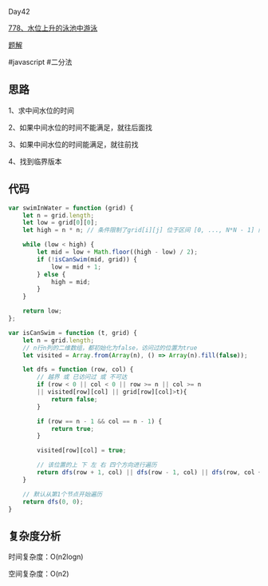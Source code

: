 Day42

[778、水位上升的泳池中游泳](https://leetcode.cn/problems/swim-in-rising-water/)

[题解](https://leetcode.cn/problems/swim-in-rising-water/solution/shui-wei-shang-sheng-de-yong-chi-zhong-y-rm2v/)

#javascript #二分法
## 思路
1、求中间水位的时间

2、如果中间水位的时间不能满足，就往后面找

3、如果中间水位的时间能满足，就往前找

4、找到临界版本

## 代码
```javascript
var swimInWater = function (grid) {
    let n = grid.length;
    let low = grid[0][0];
    let high = n * n; // 条件限制了grid[i][j] 位于区间 [0, ..., N*N - 1] 内

    while (low < high) {
        let mid = low + Math.floor((high - low) / 2);
        if (!isCanSwim(mid, grid)) {
            low = mid + 1;
        } else {
            high = mid;
        }
    }

    return low;
};

var isCanSwim = function (t, grid) {
    let n = grid.length;
    // n行n列的二维数组，都初始化为false，访问过的位置为true
    let visited = Array.from(Array(n), () => Array(n).fill(false));

    let dfs = function (row, col) {
        // 越界 或 已访问过 或 不可达
        if (row < 0 || col < 0 || row >= n || col >= n
        || visited[row][col] || grid[row][col]>t){
            return false;
        }

        if (row == n - 1 && col == n - 1) {
            return true;
        }

        visited[row][col] = true;

        // 该位置的上 下 左 右 四个方向进行遍历
        return dfs(row + 1, col) || dfs(row - 1, col) || dfs(row, col + 1) || dfs(row, col - 1);
    }

    // 默认从第1个节点开始遍历
    return dfs(0, 0);
}
```
## 复杂度分析
时间复杂度：O(n2logn)

空间复杂度：O(n2)
